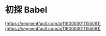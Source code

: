 # 初探 Babel

[https://segmentfault.com/a/1190000011155061](https://segmentfault.com/a/1190000011155061)
